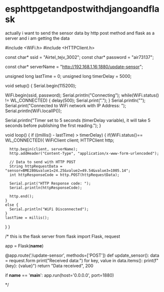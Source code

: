 # esphttpgetandpostwithdjangoandflask
actually i want to send the sensor data by http post method and flask as a server and i am getting the data

#include <WiFi.h>
#include <HTTPClient.h>

const char* ssid = "Airtel_tejv_3002";
const char* password = "air73137";

const char* serverName = "http://192.168.1.16:1880/update-sensor";

unsigned long lastTime = 0;
unsigned long timerDelay = 5000;

void setup() {
  Serial.begin(115200);

  WiFi.begin(ssid, password);
  Serial.println("Connecting");
  while(WiFi.status() != WL_CONNECTED) {
    delay(500);
    Serial.print(".");
  }
  Serial.println("");
  Serial.print("Connected to WiFi network with IP Address: ");
  Serial.println(WiFi.localIP());
 
  Serial.println("Timer set to 5 seconds (timerDelay variable), it will take 5 seconds before publishing the first reading.");
}

void loop() {
  if ((millis() - lastTime) > timerDelay) {
    if(WiFi.status()== WL_CONNECTED){
      WiFiClient client;
      HTTPClient http;
    
      http.begin(client, serverName);
      http.addHeader("Content-Type", "application/x-www-form-urlencoded");

      // Data to send with HTTP POST
      String httpRequestData = "sensor=BME280&value1=24.25&value2=49.54&value3=1005.14";           
      int httpResponseCode = http.POST(httpRequestData);
     
      Serial.print("HTTP Response code: ");
      Serial.println(httpResponseCode);
        
      http.end();
    }
    else {
      Serial.println("WiFi Disconnected");
    }
    lastTime = millis();
  }
}

/* this is the flask server
from flask import Flask, request

app = Flask(__name__)

@app.route('/update-sensor', methods=['POST'])
def update_sensor():
    data = request.form
    print("Received data:")
    for key, value in data.items():
        print(f"{key}: {value}")
    return "Data received", 200

if __name__ == '__main__':
    app.run(host='0.0.0.0', port=1880)

*/
